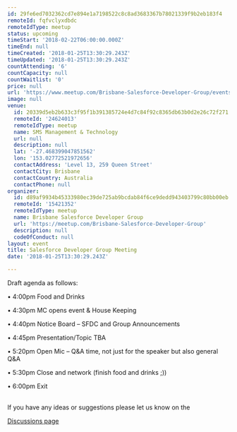 ```yaml
---
id: 29fe6ed7032362cd7e894e1a7198522c8c8ad3683367b78021339f9b2eb183f4
remoteId: fqfvclyxdbdc
remoteIdType: meetup
status: upcoming
timeStart: '2018-02-22T06:00:00.000Z'
timeEnd: null
timeCreated: '2018-01-25T13:30:29.243Z'
timeUpdated: '2018-01-25T13:30:29.243Z'
countAttending: '6'
countCapacity: null
countWaitlist: '0'
price: null
url: 'https://www.meetup.com/Brisbane-Salesforce-Developer-Group/events/245821688/'
image: null
venue:
  id: 20339d5eb2b633c3f95f1b391385724e4d7c84f92c8365db63b0d2e26c72f271
  remoteId: '24624013'
  remoteIdType: meetup
  name: SMS Management & Technology
  url: null
  description: null
  lat: '-27.468399047851562'
  lon: '153.02772521972656'
  contactAddress: 'Level 13, 259 Queen Street'
  contactCity: Brisbane
  contactCountry: Australia
  contactPhone: null
organizer:
  id: d89af9934b45333980ec39de725ab9bcdab84f6ce9dedd943403799c80bb00eb
  remoteId: '15421352'
  remoteIdType: meetup
  name: Brisbane Salesforce Developer Group
  url: 'https://meetup.com/Brisbane-Salesforce-Developer-Group'
  description: null
  codeOfConduct: null
layout: event
title: Salesforce Developer Group Meeting
date: '2018-01-25T13:30:29.243Z'

---
```

<p>Draft agenda as follows: </p> <p>• 4:00pm Food and Drinks </p> <p>• 4:30pm MC opens event &amp; House Keeping </p> <p>• 4:40pm Notice Board – SFDC and Group Announcements </p> <p>• 4:45pm Presentation/Topic TBA</p> <p>• 5:20pm Open Mic – Q&amp;A time, not just for the speaker but also general Q&amp;A </p> <p>• 5:30pm Close and network (finish food and drinks ;)) </p> <p>• 6:00pm Exit </p> <p><br/>If you have any ideas or suggestions please let us know on the </p> <p><a href="http://www.meetup.com/Brisbane-Salesforce-Developer-Group/messages/boards/">Discussions page</a></p>
